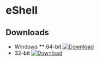 # eShell


## Downloads

* Windows
** 64-bit [ ![Download](https://api.bintray.com/packages/hernad/eShell/eShell-windows-x64/images/download.svg?version=20190114.4) ](https://bintray.com/hernad/eShell/eShell-windows-x64/20190114.4/link)
*  32-bit [ ![Download](https://api.bintray.com/packages/hernad/eShell/eShell-windows-x86/images/download.svg?version=20190114.4) ](https://bintray.com/hernad/eShell/eShell-windows-x86/20190114.4/link)

